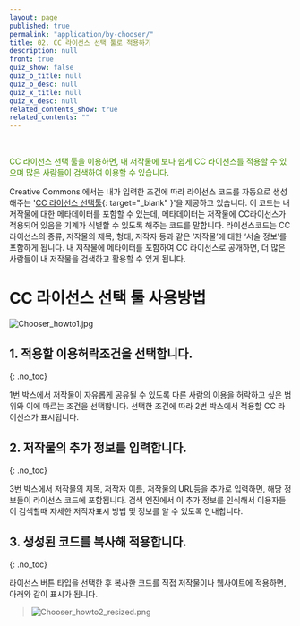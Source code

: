 ```yaml
---
layout: page
published: true
permalink: "application/by-chooser/"
title: 02. CC 라이선스 선택 툴로 적용하기
description: null
front: true
quiz_show: false
quiz_o_title: null
quiz_o_desc: null
quiz_x_title: null
quiz_x_desc: null
related_contents_show: true
related_contents: ""
---
```





&nbsp;

<span style="color:#499100">CC 라이선스 선택 툴을 이용하면, 내 저작물에 보다 쉽게 CC 라이선스를 적용할 수 있으며 많은 사람들이 검색하여 이용할 수 있습니다.</span>

Creative Commons 에서는 내가 입력한 조건에 따라 라이선스 코드를 자동으로 생성해주는 '[CC 라이선스 선택툴](http://creativecommons.org/choose/?lang=ko){: target="_blank" }'을 제공하고 있습니다. 이 코드는 내 저작물에 대한 메타데이터를 포함할 수 있는데, 메타데이터는 저작물에 CC라이선스가 적용되어 있음을 기계가 식별할 수 있도록 해주는 코드를 말합니다. 라이선스코드는 CC라이선스의 종류, 저작물의 제목, 형태, 저작자 등과 같은 ‘저작물’에 대한 ‘서술 정보’를 포함하게 됩니다. 내 저작물에 메타이터를 포함하여 CC 라이선스로 공개하면, 더 많은 사람들이 내 저작물을 검색하고 활용할 수 있게 됩니다.

# CC 라이선스 선택 툴 사용방법

![Chooser_howto1.jpg]({{site.baseurl}}/media/Chooser_howto1.jpg)

## 1. 적용할 이용허락조건을 선택합니다.
{: .no_toc}

1번 박스에서 저작물이 자유롭게 공유될 수 있도록 다른 사람의 이용을 허락하고 싶은 범위와 이에 따르는 조건을 선택합니다.
선택한 조건에 따라 2번 박스에서 적용할 CC 라이선스가 표시됩니다.

## 2. 저작물의 추가 정보를 입력합니다.
{: .no_toc}

3번 박스에서 저작물의 제목, 저작자 이름, 저작물의 URL등을 추가로 입력하면, 해당 정보들이 라이선스 코드에 포함됩니다. 검색 엔진에서 이 추가 정보를 인식해서 이용자들이 검색할때 자세한 저작자표시 방법 및 정보를 알 수 있도록 안내합니다.

## 3. 생성된 코드를 복사해 적용합니다.
{: .no_toc}

라이선스 버튼 타입을 선택한 후 복사한 코드를 직접 저작물이나 웹사이트에 적용하면, 아래와 같이 표시가 됩니다.

> ![Chooser_howto2_resized.png]({{site.baseurl}}/media/Chooser_howto2_resized.png)
